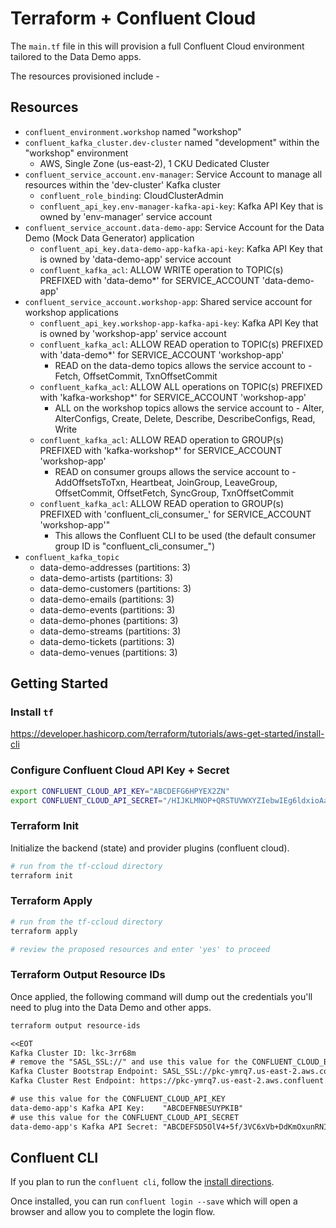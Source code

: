 # Terraform + Confluent Cloud

The `main.tf` file in this will provision a full Confluent Cloud environment tailored to the Data Demo apps.

The resources provisioned include -

## Resources

* `confluent_environment.workshop` named "workshop"
* `confluent_kafka_cluster.dev-cluster` named "development" within the "workshop" environment
  * AWS, Single Zone (us-east-2), 1 CKU Dedicated Cluster
* `confluent_service_account.env-manager`: Service Account to manage all resources within the 'dev-cluster' Kafka cluster
    * `confluent_role_binding`: CloudClusterAdmin 
    * `confluent_api_key.env-manager-kafka-api-key`: Kafka API Key that is owned by 'env-manager' service account
* `confluent_service_account.data-demo-app`: Service Account for the Data Demo (Mock Data Generator) application 
  * `confluent_api_key.data-demo-app-kafka-api-key`: Kafka API Key that is owned by 'data-demo-app' service account
  * `confluent_kafka_acl`: ALLOW WRITE operation to TOPIC(s) PREFIXED with 'data-demo*' for SERVICE_ACCOUNT 'data-demo-app'
* `confluent_service_account.workshop-app`: Shared service account for workshop applications 
  * `confluent_api_key.workshop-app-kafka-api-key`: Kafka API Key that is owned by 'workshop-app' service account
  * `confluent_kafka_acl`: ALLOW READ operation to TOPIC(s) PREFIXED with 'data-demo*' for SERVICE_ACCOUNT 'workshop-app'
    * READ on the data-demo topics allows the service account to - Fetch, OffsetCommit, TxnOffsetCommit
  * `confluent_kafka_acl`: ALLOW ALL operations on TOPIC(s) PREFIXED with 'kafka-workshop*' for SERVICE_ACCOUNT 'workshop-app'
    * ALL on the workshop topics allows the service account to - Alter, AlterConfigs, Create, Delete, Describe, DescribeConfigs, Read, Write
  * `confluent_kafka_acl`: ALLOW READ operation to GROUP(s) PREFIXED with 'kafka-workshop*' for SERVICE_ACCOUNT 'workshop-app'
    * READ on consumer groups allows the service account to - AddOffsetsToTxn, Heartbeat, JoinGroup, LeaveGroup, OffsetCommit, OffsetFetch, SyncGroup, TxnOffsetCommit
  * `confluent_kafka_acl`: ALLOW READ operation to GROUP(s) PREFIXED with 'confluent_cli_consumer_' for SERVICE_ACCOUNT 'workshop-app'"
    * This allows the Confluent CLI to be used (the default consumer group ID is "confluent_cli_consumer_<uuid>")
* `confluent_kafka_topic`
  * data-demo-addresses (partitions: 3)
  * data-demo-artists (partitions: 3)
  * data-demo-customers (partitions: 3)
  * data-demo-emails (partitions: 3)
  * data-demo-events (partitions: 3)
  * data-demo-phones (partitions: 3)
  * data-demo-streams (partitions: 3)
  * data-demo-tickets (partitions: 3)
  * data-demo-venues (partitions: 3)
  
## Getting Started

### Install `tf`

https://developer.hashicorp.com/terraform/tutorials/aws-get-started/install-cli

### Configure Confluent Cloud API Key + Secret

```bash
export CONFLUENT_CLOUD_API_KEY="ABCDEFG6HPYEX2ZN"
export CONFLUENT_CLOUD_API_SECRET="/HIJKLMNOP+QRSTUVWXYZIebwIEg6ldxioAaoYW4DL+orAvVy4vJOU2SR"
```

### Terraform Init

Initialize the backend (state) and provider plugins (confluent cloud).

```bash
# run from the tf-ccloud directory
terraform init
```

### Terraform Apply

```bash
# run from the tf-ccloud directory
terraform apply

# review the proposed resources and enter 'yes' to proceed
```

### Terraform Output Resource IDs

Once applied, the following command will dump out the credentials you'll need to plug into the Data Demo and other apps.

```txt
terraform output resource-ids

<<EOT
Kafka Cluster ID: lkc-3rr68m
# remove the "SASL_SSL://" and use this value for the CONFLUENT_CLOUD_BOOTSTRAP_SERVER
Kafka Cluster Bootstrap Endpoint: SASL_SSL://pkc-ymrq7.us-east-2.aws.confluent.cloud:9092
Kafka Cluster Rest Endpoint: https://pkc-ymrq7.us-east-2.aws.confluent.cloud:443

# use this value for the CONFLUENT_CLOUD_API_KEY
data-demo-app's Kafka API Key:    "ABCDEFNBESUYPKIB"
# use this value for the CONFLUENT_CLOUD_API_SECRET
data-demo-app's Kafka API Secret: "ABCDEFSD5OlV4+5f/3VC6xVb+DdKmOxunRNIy6oUV5ZxHl9zAPlF7Kb7nYI46Pig"
```

## Confluent CLI

If you plan to run the `confluent cli`, follow the [install directions](https://docs.confluent.io/confluent-cli/current/install.html).

Once installed, you can run `confluent login --save` which will open a browser and allow you to complete the login flow.